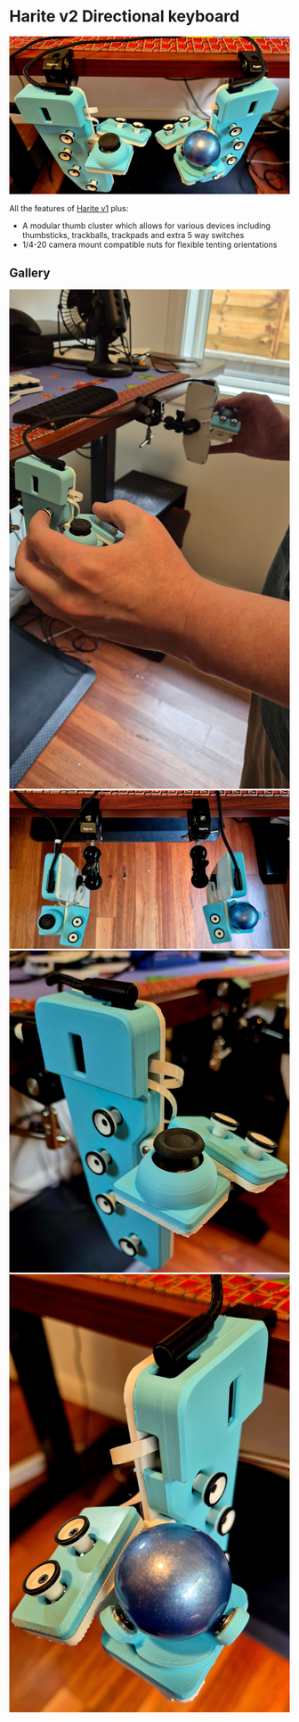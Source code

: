 # Harite v2 Directional keyboard

![Main](./images/main.jpg)

All the features of [Harite v1](https://github.com/dlip/harite) plus:

- A modular thumb cluster which allows for various devices including thumbsticks, trackballs, trackpads and extra 5 way switches
- 1/4-20 camera mount compatible nuts for flexible tenting orientations

## Gallery

![Usage demo](./images/gallery01.jpg)
![Top down](./images/gallery02.jpg)
![Left close up](./images/gallery03.jpg)
![Right close up](./images/gallery04.jpg)

